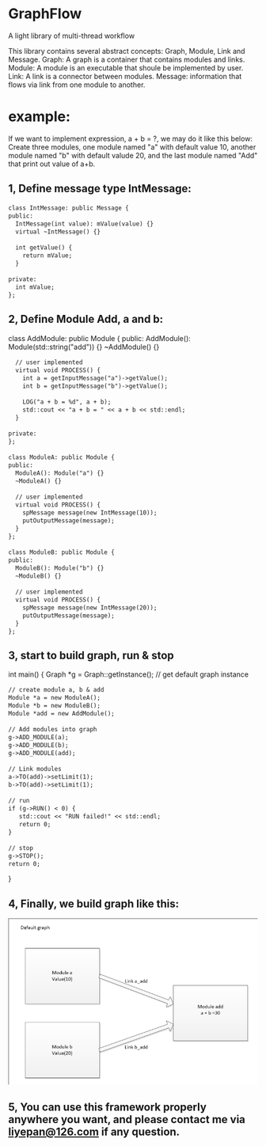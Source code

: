# GraphFlow
A light library of multi-thread workflow

This library contains several abstract concepts: Graph, Module, Link and Message.
Graph: A graph is a container that contains modules and links.
Module: A module is an executable that shoule be implemented by user.
Link: A link is a connector between modules.
Message: information that flows via link from one module to another.

# example: 
  If we want to implement expression, a + b = ?, we may do it like this below:
  Create three modules, one module named "a" with default value 10, another module named "b" with default valude 20, and the last module named "Add" that print out value of a+b.
  
##  1, Define message type IntMessage:
    class IntMessage: public Message {
    public:
      IntMessage(int value): mValue(value) {}
      virtual ~IntMessage() {}

      int getValue() {
        return mValue;
      }

    private:
      int mValue;
    };

##   2, Define Module Add, a and b:
   class AddModule: public Module {
    public:
      AddModule(): Module(std::string("add")) {}
      ~AddModule() {}

      // user implemented
      virtual void PROCESS() {
        int a = getInputMessage("a")->getValue();
        int b = getInputMessage("b")->getValue();
        
        LOG("a + b = %d", a + b);
        std::cout << "a + b = " << a + b << std::endl;
      }

    private:
    };

    class ModuleA: public Module {
    public:
      ModuleA(): Module("a") {}
      ~ModuleA() {}

      // user implemented
      virtual void PROCESS() {
        spMessage message(new IntMessage(10));
        putOutputMessage(message);
      }
    };

    class ModuleB: public Module {
    public:
      ModuleB(): Module("b") {}
      ~ModuleB() {}

      // user implemented
      virtual void PROCESS() {
        spMessage message(new IntMessage(20));
        putOutputMessage(message);
      }
    };
    
##  3, start to build graph, run & stop
  int main() {
    Graph *g = Graph::getInstance();  // get default graph instance

    // create module a, b & add
    Module *a = new ModuleA();
    Module *b = new ModuleB();
    Module *add = new AddModule();

    // Add modules into graph
    g->ADD_MODULE(a);
    g->ADD_MODULE(b);
    g->ADD_MODULE(add);

    // Link modules
    a->TO(add)->setLimit(1);
    b->TO(add)->setLimit(1);

    // run
    if (g->RUN() < 0) {
       std::cout << "RUN failed!" << std::endl;
       return 0;
    }

    // stop
    g->STOP();
    return 0;
  }

##  4, Finally, we build graph like this:
 ![image](https://github.com/yepanl/GraphFlow/blob/master/examples/ADDITION/add.png)
                                            
##  5, You can use this framework properly anywhere you want, and please contact me via liyepan@126.com if any question.
